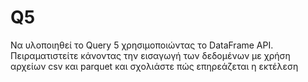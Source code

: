 # Q5
Να υλοποιηθεί το Query 5 χρησιμοποιώντας τo DataFrame API. Πειραματιστείτε κάνοντας την εισαγωγή των δεδομένων με χρήση αρχείων csv και parquet και σχολιάστε πώς επηρεάζεται η εκτέλεση
